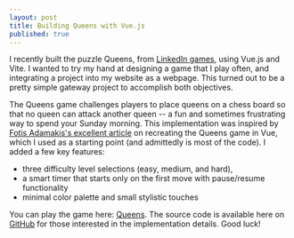 ```yaml
---
layout: post
title: Building Queens with Vue.js
published: true
---
```


I recently built the puzzle Queens, from [LinkedIn games](https://www.linkedin.com/games/queens/), using Vue.js and Vite. I wanted to try my hand at designing a game that I play often, and integrating a project into my website as a webpage. This turned out to be a pretty simple gateway project to accomplish both objectives.

The Queens game challenges players to place queens on a chess board so that no queen can attack another queen -- a fun and sometimes frustrating way to spend your Sunday morning. This implementation was inspired by [Fotis Adamakis's excellent article](https://fadamakis.com/recreating-queens-game-in-vue-d7e3b3013ccb) on recreating the Queens game in Vue, which I used as a starting point (and admittedly is most of the code). I added a few key features:
- three difficulty level selections (easy, medium, and hard),
- a smart timer that starts only on the first move with pause/resume functionality
- minimal color palette and small stylistic touches
     
You can play the game here: [Queens](https://rehanchinoy.com/vue-queens/). The source code is available here on [GitHub](https://github.com/rehanbchinoy/vue-queens) for those interested in the implementation details. Good luck!